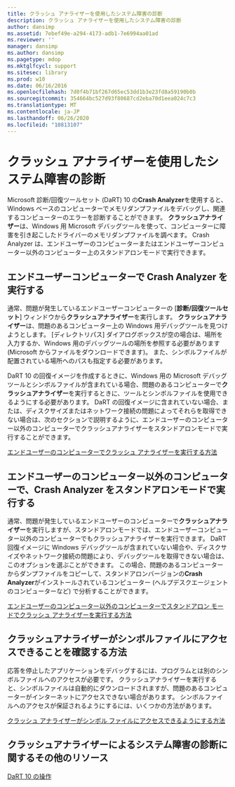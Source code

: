 ```yaml
---
title: クラッシュ アナライザーを使用したシステム障害の診断
description: クラッシュ アナライザーを使用したシステム障害の診断
author: dansimp
ms.assetid: 7ebef49e-a294-4173-adb1-7e6994aa01ad
ms.reviewer: ''
manager: dansimp
ms.author: dansimp
ms.pagetype: mdop
ms.mktglfcycl: support
ms.sitesec: library
ms.prod: w10
ms.date: 06/16/2016
ms.openlocfilehash: 7d0f4b71bf267d65ec53dd1b3e23fd8a59190b0b
ms.sourcegitcommit: 354664bc527d93f80687cd2eba70d1eea024c7c3
ms.translationtype: MT
ms.contentlocale: ja-JP
ms.lasthandoff: 06/26/2020
ms.locfileid: "10813107"
---
```

# クラッシュ アナライザーを使用したシステム障害の診断


Microsoft 診断/回復ツールセット (DaRT) 10 の**Crash Analyzer**を使用すると、Windows ベースのコンピューターでメモリダンプファイルをデバッグし、関連するコンピューターのエラーを診断することができます。 **クラッシュアナライザー**は、Windows 用 Microsoft デバッグツールを使って、コンピューターに障害を引き起こしたドライバーのメモリダンプファイルを調べます。 Crash Analyzer は、エンドユーザーのコンピューターまたはエンドユーザーコンピューター以外のコンピューター上のスタンドアロンモードで実行できます。

## エンドユーザーコンピューターで Crash Analyzer を実行する


通常、問題が発生しているエンドユーザーコンピューターの [**診断/回復ツールセット**] ウィンドウから**クラッシュアナライザー**を実行します。 **クラッシュアナライザー**は、問題のあるコンピューター上の Windows 用デバッグツールを見つけようとします。 [ディレクトリパス] ダイアログボックスが空の場合は、場所を入力するか、Windows 用のデバッグツールの場所を参照する必要があります (Microsoft からファイルをダウンロードできます)。 また、シンボルファイルが配置されている場所へのパスも指定する必要があります。

DaRT 10 の回復イメージを作成するときに、Windows 用の Microsoft デバッグツールとシンボルファイルが含まれている場合、問題のあるコンピューターで**クラッシュアナライザー**を実行するときに、ツールとシンボルファイルを使用できるようにする必要があります。 DaRT の回復イメージに含まれていない場合、または、ディスクサイズまたはネットワーク接続の問題によってそれらを取得できない場合は、次のセクションで説明するように、エンドユーザーのコンピューター以外のコンピューターでクラッシュアナライザーをスタンドアロンモードで実行することができます。

[エンドユーザーのコンピューターでクラッシュ アナライザーを実行する方法](how-to-run-the-crash-analyzer-on-an-end-user-computer-dart-10.md)

## <a href="" id="run-the-crash-analyzer-in-stand-alone-mode-on-a-computer-other-than-an-end-user-s-computer"></a>エンドユーザーのコンピューター以外のコンピューターで、Crash Analyzer をスタンドアロンモードで実行する


通常、問題が発生しているエンドユーザーのコンピューターで**クラッシュアナライザー**を実行しますが、スタンドアロンモードでは、エンドユーザーコンピューター以外のコンピューターでもクラッシュアナライザーを実行できます。 DaRT 回復イメージに Windows デバッグツールが含まれていない場合や、ディスクサイズやネットワーク接続の問題により、デバッグツールを取得できない場合は、このオプションを選ぶことができます。 この場合、問題のあるコンピューターからダンプファイルをコピーして、スタンドアロンバージョンの**Crash Analyzer**がインストールされているコンピューター (ヘルプデスクエージェントのコンピューターなど) で分析することができます。

[エンドユーザーのコンピューター以外のコンピューターでスタンドアロン モードでクラッシュ アナライザーを実行する方法](how-to-run-the-crash-analyzer-in-stand-alone-mode-on-a-computer-other-than-an-end-user-computer-dart-10.md)

## クラッシュアナライザーがシンボルファイルにアクセスできることを確認する方法


応答を停止したアプリケーションをデバッグするには、プログラムとは別のシンボルファイルへのアクセスが必要です。 クラッシュアナライザーを実行すると、シンボルファイルは自動的にダウンロードされますが、問題のあるコンピューターがインターネットにアクセスできない場合があります。 シンボルファイルへのアクセスが保証されるようにするには、いくつかの方法があります。

[クラッシュ アナライザーがシンボル ファイルにアクセスできるようにする方法](how-to-ensure-that-crash-analyzer-can-access-symbol-files-dart-10.md)

## クラッシュアナライザーによるシステム障害の診断に関するその他のリソース


[DaRT 10 の操作](operations-for-dart-10.md)

 

 





